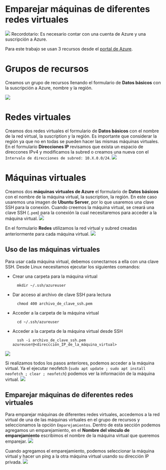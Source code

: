 # Emparejar máquinas de diferentes redes virtuales
![](screenshots/K_013.jpg)
Recordotario: Es necesario contar con una cuenta de Azure y una suscripción a Azure.

Para este trabajo se usan 3 recursos desde el [portal de Azure](https://portal.azure.com). 

# Grupos de recursos
Creamos un grupo de recursos llenando el formulario de **Datos básicos** con la suscripción a Azure, nombre y la región.

![](screenshots/K_000.jpg)

# Redes virtuales
Creamos dos redes virtuales el formulario de **Datos básicos** con el nombre de la red virtual, la suscription y la región. Es importante que considerar la región ya que no en todas se pueden hacer las mismas máquinas virtuales. En el formulario **Direcciones IP** revisamos que exista un espacio de direccones IPv4 y modificamos la subred o creamos una nueva con el ```Intervalo de direcciones de subred: 10.X.0.0/24```.
![](screenshots/K_001.jpg)

# Máquinas virtuales
Creamos dos **máquinas virtuales de Azure** el formulario de **Datos básicos** con el nombre de la máquina virtual, la suscription, la región. En este caso usaremos una imagen de **Ubuntu Server**, por lo que usaremos una clave SSH para la conexión. Cuando creemos la máquina virtual, se creará una clave SSH (```.pem```) para la conexión la cual necesitaremos para acceder a la máquina virtual.
![](screenshots/K_004.jpg)

En el formulario **Redes** utilizamos la red virtual y subred creadas anteriormente para cada máquina virtual.
![](screenshots/K_007.jpg)

## Uso de las máquinas virtuales
Para usar cada máquina virtual, debemos conectarnos a ella con una clave SSH. Desde Linux necesitamos ejecutar los siguientes comandos:

- Crear una carpeta para la máquina virtual
        
        mkdir ~/.ssh/azureuser 

- Dar acceso al archivo de clave SSH para lectura

        chmod 400 archivo_de_clave_ssh.pem

- Acceder a la carpeta de la máquina virtual

        cd ~/.ssh/azureuser

- Acceder a la carpeta de la máquina virtual desde SSH

        ssh -i archivo_de_clave_ssh.pem azureuser@<direccción_IP_de_la_máquina_virtual>

![](screenshots/K_008.jpg)

Si realizamos todos los pasos anteriores, podemos acceder a la máquina virtual. Ya el ejecutar neofetch (```sudo apt update ; sudo apt install neofetch ; clear ; neofetch```) podemos ver la información de la máquina virtual.
![](screenshots/K_009.jpg)

## Emparejar máquinas de diferentes redes virtuales
Para emparejar máquinas de diferentes redes virtuales, accedemos a la red virtual de una de las máquinas virtuales en el grupo de recursos y seleccionamos la opción ```Emparejamientos```. Dentro de esta sección podemos agregamos un emparejamiento, en el **Nombre del vínculo de emparejamiento** escribimos el nombre de la máquina virtual que queremos emparejar.
![](screenshots/K_011.jpg)

Cuando agregamos el emparejamiento, podemos seleccionar la máquina virtual y hacer un ping a la otra máquina virtual usando su dirección IP privada.
![](screenshots/K_012.jpg)

